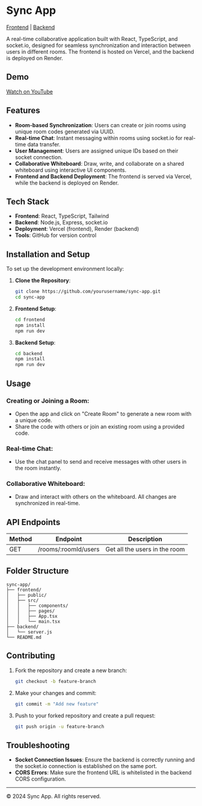 # Sync App
[Frontend](https://sync-art.vercel.app/) | [Backend](https://syncart.onrender.com) 

A real-time collaborative application built with React, TypeScript, and socket.io, designed for seamless synchronization and interaction between users in different rooms. The frontend is hosted on Vercel, and the backend is deployed on Render.



## Demo

[Watch on YouTube](https://www.youtube.com/watch?v=33xZUR5Of-w&t)

## Features

- **Room-based Synchronization**: Users can create or join rooms using unique room codes generated via UUID.
- **Real-time Chat**: Instant messaging within rooms using socket.io for real-time data transfer.
- **User Management**: Users are assigned unique IDs based on their socket connection.
- **Collaborative Whiteboard**: Draw, write, and collaborate on a shared whiteboard using interactive UI components.
- **Frontend and Backend Deployment**: The frontend is served via Vercel, while the backend is deployed on Render.

## Tech Stack

- **Frontend**: React, TypeScript, Tailwind
- **Backend**: Node.js, Express, socket.io
- **Deployment**: Vercel (frontend), Render (backend)
- **Tools**: GitHub for version control

## Installation and Setup

To set up the development environment locally:

1. **Clone the Repository**:
   ```bash
   git clone https://github.com/yourusername/sync-app.git
   cd sync-app
   ```

2. **Frontend Setup**:
   ```bash
   cd frontend
   npm install
   npm run dev
   ```

3. **Backend Setup**:
   ```bash
   cd backend
   npm install
   npm run dev
   ```

## Usage

### Creating or Joining a Room:

- Open the app and click on "Create Room" to generate a new room with a unique code.
- Share the code with others or join an existing room using a provided code.

### Real-time Chat:

- Use the chat panel to send and receive messages with other users in the room instantly.

### Collaborative Whiteboard:

- Draw and interact with others on the whiteboard. All changes are synchronized in real-time.

## API Endpoints

| Method | Endpoint | Description |
|--------|----------|-------------|
| GET | /rooms/:roomId/users | Get all the users in the room |

## Folder Structure

```
sync-app/
├── frontend/
│   ├── public/
│   ├── src/
│   │   ├── components/
│   │   ├── pages/
│   │   ├── App.tsx
│   │   └── main.tsx
├── backend/
│   └── server.js
└── README.md
```

## Contributing

1. Fork the repository and create a new branch:
   ```bash
   git checkout -b feature-branch
   ```

2. Make your changes and commit:
   ```bash
   git commit -m "Add new feature"
   ```

3. Push to your forked repository and create a pull request:
   ```bash
   git push origin -u feature-branch
   ```

## Troubleshooting

- **Socket Connection Issues**: Ensure the backend is correctly running and the socket.io connection is established on the same port.
- **CORS Errors**: Make sure the frontend URL is whitelisted in the backend CORS configuration.

---

© 2024 Sync App. All rights reserved.
